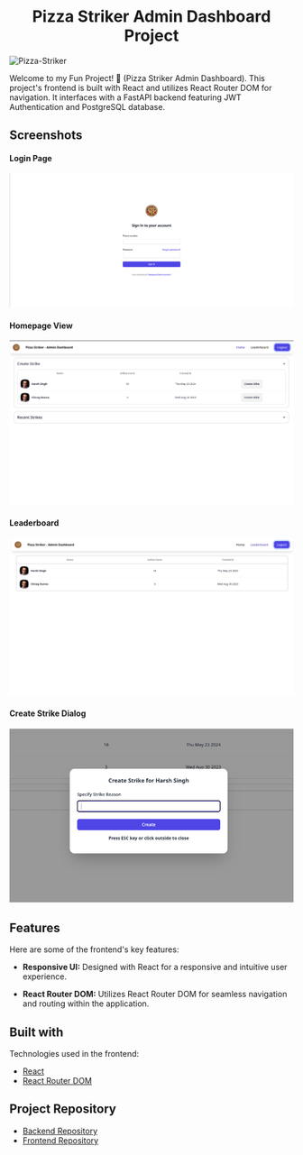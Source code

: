 <h1 align="center" id="title">Pizza Striker Admin Dashboard Project</h1>

![Pizza-Striker](https://socialify.git.ci/Saurabh254/pizza_striker_admin/image?description=1&font=Source%20Code%20Pro&forks=1&issues=1&language=1&name=1&owner=1&pattern=Solid&pulls=1&stargazers=1&theme=Auto)

<p id="description">Welcome to my Fun Project! 🍕 (Pizza Striker Admin Dashboard). This project's frontend is built with React and utilizes React Router DOM for navigation. It interfaces with a FastAPI backend featuring JWT Authentication and PostgreSQL database.</p>

<h2>Screenshots</h2>


#### Login Page
<img src="./public/login_page.png" alt="project-screenshot" width="700" />

#### Homepage View

<img src="./public/homepage.png" alt="project-screenshot" width="700" />

#### Leaderboard
<img src="./public/leaderboard.png" alt="project-screenshot" width="700" >

#### Create Strike Dialog
<img src="./public/create_strike_dialog.png" alt="project-screenshot" width="700" />

<h2>Features</h2>

Here are some of the frontend's key features:

- **Responsive UI:** Designed with React for a responsive and intuitive user experience.

- **React Router DOM:** Utilizes React Router DOM for seamless navigation and routing within the application.

<h2>Built with</h2>

Technologies used in the frontend:

- [React](https://reactjs.org/)
- [React Router DOM](https://reactrouter.com/)

<h2>Project Repository</h2>

- [Backend Repository](https://github.com/Saurabh254/pizza_striker-backend)
- [Frontend Repository](https://github.com/Saurabh254/pizza_striker_admin)
